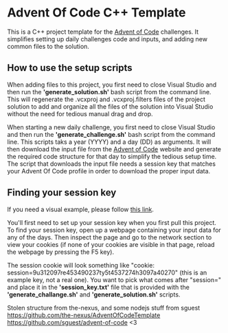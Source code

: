 # Advent Of Code C++ Template
This is a C++ project template for the [Advent of Code](https://adventofcode.com/) challenges. 
It simplifies setting up daily challenges code and inputs, and adding new common files to the solution.

## How to use the setup scripts
When adding files to this project, you first need to close Visual Studio and then run the **'generate_solution.sh'** bash script from the command line. This will regenerate the .vcxproj and .vcxproj.filters files of the project solution to add and organize all the files of the solution into Visual Studio without the need for tedious manual drag and drop.

When starting a new daily challenge, you first need to close Visual Studio and then run the **'generate_challenge.sh'** bash script from the command line. This scripts taks a year (YYYY) and a day (DD) as arguments. It will then download the input file from the [Advent of Code](https://adventofcode.com/) website and generate the required code structure for that day to simplify the tedious setup time. The script that downloads the input file needs a session key that matches your Advent Of Code profile in order to download the proper input data.

## Finding your session key
If you need a visual example, please follow [this link](https://github.com/wimglenn/advent-of-code-wim/issues/1).

You'll first need to set up your session key when you first pull this project. To find your session key, open up a webpage containing your input data for any of the days. Then inspect the page and go to the network section to view your cookies (if none of your cookies are visible in that page, reload the webpage by pressing the F5 key).

The session cookie will look something like "cookie: session=9u312097re453490237ty5t4537274h3097a40270" (this is an example key, not a real one). You want to pick what comes after "session=" and place it in the **'session_key.txt'** file that is provided with the **'generate_challange.sh'** and **'generate_solution.sh'** scripts.

Stolen structure from the-nexus, and some nodejs stuff from sguest
https://github.com/the-nexus/AdventOfCodeTemplate
https://github.com/sguest/advent-of-code
<3